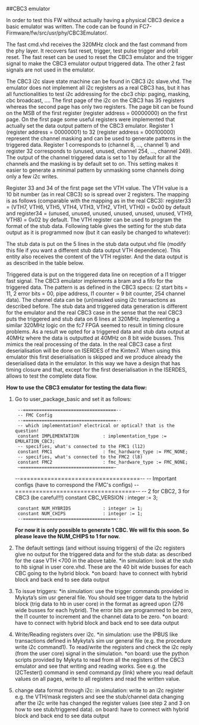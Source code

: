 ##CBC3 emulator

In order to test this FW without actually having a physical CBC3 device a basic emulator was written. The code can be found in FC7-Firmware/fw/src/usr/phy/CBC3Emulator/.

The fast cmd.vhd receives the 320MHz clock and the fast command from the phy layer. It recovers fast reset, trigger, test pulse trigger and orbit reset. The fast reset can be used to reset the CBC3 emulator and the trigger signal to make the CBC3 emulator output triggered data. The other 2 fast signals are not used in the emulator.

The CBC3 i2c slave state machine can be found in CBC3 i2c slave.vhd. The emulator does not implement all i2c registers as a real CBC3 has, but it has all functionalities to test i2c addressing for the cbc3 chip: paging, masking, cbc broadcast, .… The first page of the i2c on the CBC3 has 35 registers whereas the second page has only two registers. The page bit can be found on the MSB of the first register (register address = 00000000) on the first page. On the first page some useful registers were implemented that actually set the data output pattern of the CBC3 emulator. Register 1 (register address = 00000001) to 32 (register address = 000100000) represent the channel masking and can be used to generate patterns in the triggered data. Register 1 corresponds to (channel 8, …, channel 1) and register 32 corresponds to (unused, unused, channel 254, …, channel 249). The output of the channel triggered data is set to 1 by default for all the channels and the masking is by default set to on. This setting makes it easier to generate a minimal pattern by unmasking some channels doing only a few i2c writes.

Register 33 and 34 of the first page set the VTH value. The VTH value is a 10 bit number (as in real CBC3) so is spread over 2 registers. The mapping is as follows (comparable with the mapping as in the real CBC3): register33 = (VTH7, VTH6, VTH5, VTH4, VTH3, VTH2, VTH1, VTH0) = 0x00 by default and register34 = (unused, unused, unused, unused, unused, unused, VTH9, VTH8) = 0x02 by default. The VTH register can be used to program the format of the stub data. Following table gives the setting for the stub data output as it is programmed now (but it can easily be changed to whatever):

The stub data is put on the 5 lines in the stub data output.vhd file (modify this file if you want a different stub data output VTH dependence). This entity also receives the content of the VTH register. And the data output is as described in the table below.

Triggered data is put on the triggered data line on reception of a l1 trigger fast signal. The CBC3 emulator implements a bram and a fifo for the triggered data. The pattern is as defined in the CBC3 specs: (2 start bits = 11,  2 error bits = 00, pipe address, l1 counter = 9 bit counter, 254 channel data). The channel data can be (un)masked using i2c transactions as described before. 
The stub data and triggered data generation is different for the emulator and the real CBC3 case in the sense that the real CBC3 puts the triggered and stub data on 6 lines at 320MHz. Implementing a similar 320MHz logic on the fc7 FPGA seemed to result in timing closure problems. As a result we opted for a triggered data and stub data output at 40MHz where the data is outputted at 40MHz on 8 bit wide busses. This mimics the real processing of the data. In the real CBC3 case a first deserialisation will be done on ISERDES of the Kintex7. When using this emulator this first deserialisation is skipped and we produce already the deserialised data in the emulator. In this way we have a design that has timing closure and that, except for the first deserialisation in the ISERDES, allows to test the complete data flow. 

**How to use the CBC3 emulator for testing the data flow:**
1. Go to user_package_basic and set it as follows:

        --===================================--
        -- FMC Config
        --===================================--
        -- which implementation? electrical or optical? that is the question!
        constant IMPLEMENTATION         : implementation_type := EMULATION_CBC3;
        -- specifies, what's connected to the FMC1 (l12)
        constant FMC1                   : fmc_hardware_type := FMC_NONE;
        -- specifies, what's connected to the FMC2 (l8)
        constant FMC2                   : fmc_hardware_type := FMC_NONE;
        —===================================—
     --===================================--
        -- Important configs (have to correspond the FMC's configs)
        --===================================--
        -- 2 for CBC2, 3 for CBC3 (be careful!!!)
        constant CBC_VERSION            : integer := 3;     
    
        constant NUM_HYBRIDS            : integer := 1;
        constant NUM_CHIPS              : integer := 1;    
        --===================================--

   **For now it is only possible to generate 1 CBC.  We will fix this soon. So please leave the NUM_CHIPS to 1 for now.**
2. The default settings (and without issuing triggers) of the i2c registers give no output for the triggered data and for the stub data: as described for the case VTH <700 in the above table.
*in simulation: look at the stub to hb signal in user core.vhd. These are the 40 bit wide busses for each CBC going to the hybrid block.
*on board: have to connect with hybrid block and back end to see data output
3. To issue triggers:
*in simulation: use the trigger commands provided in Mykyta’s sim usr general file. You should see trigger data to the hybrid block (trig data to hb in user core) in the format as agreed upon (276 wide busses for each hybrid). The error bits are programmed to be zero, the l1 counter to increment and the channel data to be zero.
*on board: have to connect with hybrid block and back end to see data output
4. Write/Reading registers over i2c. 
*in simulation: use the IPBUS like transactions defined in Mykyta’s sim usr general file (e.g. the procedure write i2c command1). To read/write the registers and check the i2c reply (from the user core) signal in the simulation.
*on board: use the python scripts provided by Mykyta to read from all the registers of the CBC3 emulator and see that writing and reading works. See e.g. the I2CTester() command in send command.py (link) where you read default values on all pages, write to all registers and read the written value.
5. change data format through i2c:
in simulation: write to an i2c register e.g. the VTH/mask registers and see the stub/channel data changing after the i2c write has changed the register values (see step 2 and 3 on how to see stub/triggered data).
on board: have to connect with hybrid block and back end to see data output


